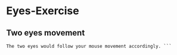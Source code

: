 # Eyes-Exercise

## Two eyes movement
``` What should you expect on this game? 
The two eyes would follow your mouse movement accordingly. ```
